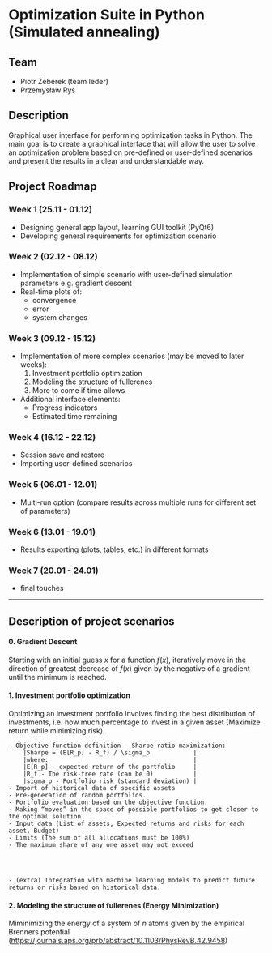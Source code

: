 # Optimization Suite in Python (Simulated annealing)

## Team
- Piotr Żeberek (team leder)
- Przemysław Ryś

## Description
Graphical user interface for performing optimization tasks in Python. The main goal is to create a graphical interface that will allow the user to solve an optimization problem based on pre-defined or user-defined scenarios and present the results in a clear and understandable way.

## Project Roadmap

### Week 1 (25.11 - 01.12)

- Designing general app layout, learning GUI toolkit (PyQt6)
- Developing general requirements for optimization scenario

### Week 2 (02.12 - 08.12)

- Implementation of simple scenario with user-defined simulation parameters e.g. gradient descent
- Real-time plots of:
    - convergence
    - error
    - system changes

### Week 3 (09.12 - 15.12)

- Implementation of more complex scenarios (may be moved to later weeks):
  1. Investment portfolio optimization
  2. Modeling the structure of fullerenes
  3. More to come if time allows
- Additional interface elements:
  - Progress indicators
  - Estimated time remaining

### Week 4 (16.12 - 22.12)

- Session save and restore 
- Importing user-defined scenarios
 
### Week 5 (06.01 - 12.01)

- Multi-run option (compare results across multiple runs for different set of parameters)

### Week 6 (13.01 - 19.01)

- Results exporting (plots, tables, etc.) in different formats

### Week 7 (20.01 - 24.01)

- final touches

***

## Description of project scenarios

#### 0. Gradient Descent
Starting with an initial guess $x$ for a function $f(x)$, iteratively move in the direction of greatest decrease of $f(x)$ given by the negative of a gradient until the minimum is reached.

#### 1. Investment portfolio optimization
Optimizing an investment portfolio involves finding the best distribution of investments, i.e. how much percentage to invest in a given asset (Maximize return while minimizing risk).

    - Objective function definition - Sharpe ratio maximization:
        |Sharpe = (E[R_p] - R_f) / \sigma_p            |
        |where:                                        |
        |E[R_p] - expected return of the portfolio     |
        |R_f - The risk-free rate (can be 0)           |
        |sigma_p - Portfolio risk (standard deviation) |
    - Import of historical data of specific assets
    - Pre-generation of random portfolios.
    - Portfolio evaluation based on the objective function.
    - Making “moves” in the space of possible portfolios to get closer to the optimal solution
    - Input data (List of assets, Expected returns and risks for each asset, Budget)
    - Limits (The sum of all allocations must be 100%)
    - The maximum share of any one asset may not exceed 




    - (extra) Integration with machine learning models to predict future returns or risks based on historical data.

#### 2. Modeling the structure of fullerenes (Energy Minimization)
Miminimizing the energy of a system of $n$ atoms given by the empirical Brenners potential (https://journals.aps.org/prb/abstract/10.1103/PhysRevB.42.9458)